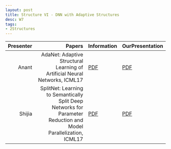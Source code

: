 ```yaml
---
layout: post
title: Structure VI - DNN with Adaptive Structures
desc: W7
tags:
- 2Structures
---
```




| Presenter | Papers | Information| OurPresentation |
| -----: | ----------: | :----- | :----- |
| Anant | AdaNet: Adaptive Structural Learning of Artificial Neural Networks, ICML17 | [PDF](https://arxiv.org/abs/1607.01097) | [PDF]({{site.baseurl}}/talks/) |
|Shijia | SplitNet: Learning to Semantically Split Deep Networks for Parameter Reduction and Model Parallelization, ICML17 | [PDF](http://proceedings.mlr.press/v70/kim17b/kim17b.pdf) | [PDF]({{site.baseurl}}/talks/) |
